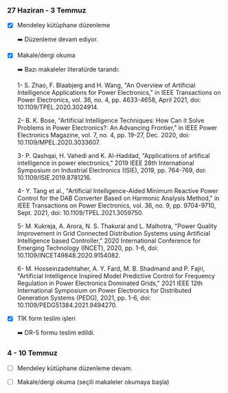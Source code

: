 ### 27 Haziran - 3 Temmuz

- [x] Mendeley kütüphane düzenleme

   :arrow_right: Düzenleme devam ediyor.

- [x] Makale/dergi okuma

   :arrow_right: Bazı makaleler literatürde tarandı:

   1- S. Zhao, F. Blaabjerg and H. Wang, "An Overview of Artificial Intelligence Applications for Power Electronics," in IEEE Transactions on Power Electronics, vol. 36, no. 4, pp. 4633-4658, April 2021, doi: 10.1109/TPEL.2020.3024914.

   2- B. K. Bose, "Artificial Intelligence Techniques: How Can it Solve Problems in Power Electronics?: An Advancing Frontier," in IEEE Power Electronics Magazine, vol. 7, no. 4, pp. 19-27, Dec. 2020, doi: 10.1109/MPEL.2020.3033607.

   3- P. Qashqai, H. Vahedi and K. Al-Haddad, "Applications of artifical intelligence in power electronics," 2019 IEEE 28th International Symposium on Industrial Electronics (ISIE), 2019, pp. 764-769, doi: 10.1109/ISIE.2019.8781216.

   4- Y. Tang et al., "Artificial Intelligence-Aided Minimum Reactive Power Control for the DAB Converter Based on Harmonic Analysis Method," in IEEE Transactions on Power Electronics, vol. 36, no. 9, pp. 9704-9710, Sept. 2021, doi: 10.1109/TPEL.2021.3059750.

   5- M. Kukreja, A. Arora, N. S. Thakural and L. Malhotra, "Power Quality Improvement in Grid Connected Distribution Systems using Artificial Intelligence based Controller," 2020 International Conference for Emerging Technology (INCET), 2020, pp. 1-6, doi: 10.1109/INCET49848.2020.9154082.

   6- M. Hosseinzadehtaher, A. Y. Fard, M. B. Shadmand and P. Fajri, "Artificial Intelligence Inspired Model Predictive Control for Frequency Regulation in Power Electronics Dominated Grids," 2021 IEEE 12th International Symposium on Power Electronics for Distributed Generation Systems (PEDG), 2021, pp. 1-6, doi: 10.1109/PEDG51384.2021.9494270.

- [x] TİK form teslim işleri

   :arrow_right: DR-5 formu teslim edildi.



### 4 - 10 Temmuz 

- [ ] Mendeley kütüphane düzenleme devam.
- [ ] Makale/dergi okuma (seçili makaleler okumaya başla)



